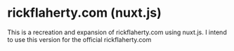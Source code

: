 # rickflaherty.com (nuxt.js)

This is a recreation and expansion of rickflaherty.com using nuxt.js.
I intend to use this version for the official rickflaherty.com